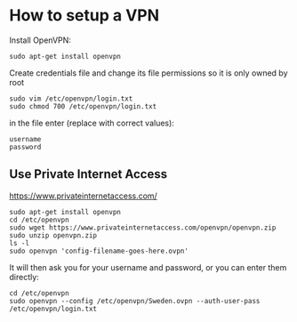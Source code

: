 # How to setup a VPN

Install OpenVPN:

````
sudo apt-get install openvpn
````

Create credentials file and change its file permissions so it is only owned by root
````
sudo vim /etc/openvpn/login.txt
sudo chmod 700 /etc/openvpn/login.txt
````

in the file enter (replace with correct values):
````
username
password
````

## Use Private Internet Access

https://www.privateinternetaccess.com/

````
sudo apt-get install openvpn
cd /etc/openvpn
sudo wget https://www.privateinternetaccess.com/openvpn/openvpn.zip
sudo unzip openvpn.zip
ls -l
sudo openvpn 'config-filename-goes-here.ovpn'
````

It will then ask you for your username and password, or you can enter them directly:
````
cd /etc/openvpn
sudo openvpn --config /etc/openvpn/Sweden.ovpn --auth-user-pass /etc/openvpn/login.txt
````
